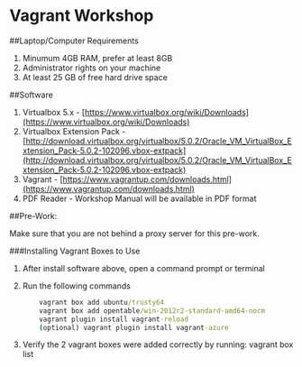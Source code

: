 # Vagrant Workshop


##Laptop/Computer Requirements
1. Minumum 4GB RAM, prefer at least 8GB
1. Administrator rights on your machine
1. At least 25 GB of free hard drive space 

##Software

1. Virtualbox 5.x - [https://www.virtualbox.org/wiki/Downloads](https://www.virtualbox.org/wiki/Downloads)
1. Virtualbox Extension Pack - [http://download.virtualbox.org/virtualbox/5.0.2/Oracle_VM_VirtualBox_Extension_Pack-5.0.2-102096.vbox-extpack](http://download.virtualbox.org/virtualbox/5.0.2/Oracle_VM_VirtualBox_Extension_Pack-5.0.2-102096.vbox-extpack)
1. Vagrant - [https://www.vagrantup.com/downloads.html](https://www.vagrantup.com/downloads.html)
1. PDF Reader - Workshop Manual will be available in PDF format


##Pre-Work:

Make sure that you are not behind a proxy server for this pre-work.

###Installing Vagrant Boxes to Use

1. After install software above, open a command prompt or terminal
1. Run the following commands

    ```cmd
        vagrant box add ubuntu/trusty64
        vagrant box add opentable/win-2012r2-standard-amd64-nocm
        vagrant plugin install vagrant-reload
        (optional) vagrant plugin install vagrant-azure
    ```

1. Verify the 2 vagrant boxes were added correctly by running:
    vagrant box list 
  

